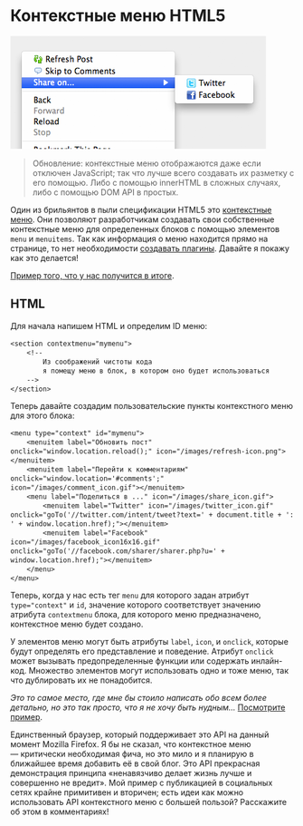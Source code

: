 # Контекстные меню HTML5

![Firefox Context Menu][1]

> Обновление: контекстные меню отображаются даже если отключен JavaScript;
так что лучше всего создавать их разметку с его помощью. Либо с помощью innerHTML
в сложных случаях, либо с помощью DOM API в простых.

Один из брильянтов в пыли спецификации HTML5 это [контекстные меню][2]. 
Они позволяют разработчикам создавать свои собственные контекстные меню для 
определенных блоков с помощью элементов `menu` и `menuitems`. Так как 
информация о меню находится прямо на странице, то нет необходимости 
[создавать плагины][3]. Давайте я покажу как это делается!

[Пример того, что у нас получится в итоге][4].

## HTML

Для начала напишем HTML и определим ID меню:

    <section contextmenu="mymenu">
        <!--
            Из соображений чистоты кода 
            я помещу меню в блок, в котором оно будет использоваться
        -->
    </section>

Теперь давайте создадим пользовательские пункты контекстного меню для этого блока:

    <menu type="context" id="mymenu">
        <menuitem label="Обновить пост" onclick="window.location.reload();" icon="/images/refresh-icon.png"></menuitem>
        <menuitem label="Перейти к комментариям" onclick="window.location='#comments';" icon="/images/comment_icon.gif"></menuitem>
        <menu label="Поделиться в ..." icon="/images/share_icon.gif">
            <menuitem label="Twitter" icon="/images/twitter_icon.gif" onclick="goTo('//twitter.com/intent/tweet?text=' + document.title + ':  ' + window.location.href);"></menuitem>
            <menuitem label="Facebook" icon="/images/facebook_icon16x16.gif" onclick="goTo('//facebook.com/sharer/sharer.php?u=' + window.location.href);"></menuitem>
        </menu>
    </menu>
    

Теперь, когда у нас есть тег `menu` для которого задан атрибут `type="context"` 
и `id`, значение которого соответствует значению атрибута `contextmenu` блока, 
для которого меню предназначено, контекстное меню будет создано.

У элементов меню могут быть атрибуты `label`, `icon`, и `onclick`, которые 
будут определять его представление и поведение. Атрибут `onclick` может вызывать 
предопределенные функции или содержать инлайн-код. Множество элементов могут 
использовать одно и тоже меню, так что дублировать их не понадобится.

*Это то самое место, где мне бы стоило написать обо всем более детально, но 
это так просто, что я не хочу быть нудным…* [Посмотрите пример][4].

Единственный браузер, который поддерживает это API на данный момент Mozilla Firefox.
Я бы не сказал, что контекстное меню — критически необходимая фича, но это мило
и я планирую в ближайшее время добавить её в свой блог. Это API прекрасная 
демонстрация принципа «ненавязчиво делает жизнь лучше и совершенно не вредит». 
Мой пример с публикацией в социальных сетях крайне примитивен и вторичен; есть идеи как 
можно использовать API контекстного меню с большей пользой? Расскажите об этом
в комментариях!


[1]: img/firefox-contextmenu.png

[2]: http://www.whatwg.org/specs/web-apps/current-work/multipage/interactive-elements.html#context-menus
[3]: http://davidwalsh.name/firefox-toolbar
[4]: http://codepen.io/anon/pen/FasKv
